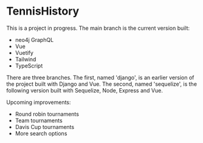 # TennisHistory

This is a project in progress. The main branch is the current version built:

- neo4j GraphQL
- Vue
- Vuetify
- Tailwind
- TypeScript

There are three branches. The first, named 'django', is an earlier version of the project built with Django and Vue. The second, named 'sequelize', is the following version built with Sequelize, Node, Express and Vue.

Upcoming improvements:

- Round robin tournaments
- Team tournaments
- Davis Cup tournaments
- More search options
